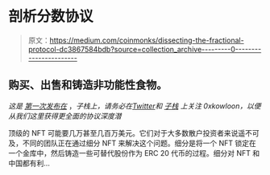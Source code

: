 # 剖析分数协议

> 原文：<https://medium.com/coinmonks/dissecting-the-fractional-protocol-dc3867584bdb?source=collection_archive---------0----------------------->

## 购买、出售和铸造非功能性食物。

*这是* [*第一次发布在*](https://0xkowloon.substack.com/p/dissecting-the-fractional-protocol) ，*子栈上，请务必在*[*Twitter*](https://twitter.com/0xkowloon)*和* [*子栈*](https://0xkowloon.substack.com/) *上关注 0xkowloon，以便从我们这里获得更全面的协议深度潜*

顶级的 NFT 可能要几万甚至几百万美元。它们对于大多数散户投资者来说遥不可及，不同的团队正在通过细分 NFT 来解决这个问题。细分是将一个 NFT 锁定在一个金库中，然后铸造一些可替代股份作为 ERC 20 代币的过程。细分对 NFT 和中国都有利…